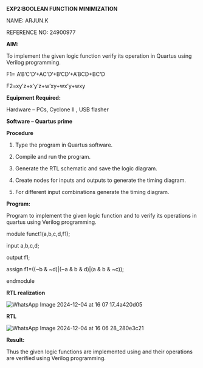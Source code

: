 **EXP2:BOOLEAN FUNCTION MINIMIZATION**

NAME: ARJUN.K

REFERENCE NO: 24900977

**AIM:**

To implement the given logic function verify its operation in Quartus using Verilog programming.

F1= A’B’C’D’+AC’D’+B’CD’+A’BCD+BC’D 

F2=xy’z+x’y’z+w’xy+wx’y+wxy

**Equipment Required:**

Hardware – PCs, Cyclone II , USB flasher

**Software – Quartus prime**

**Procedure**

1.	Type the program in Quartus software.

2.	Compile and run the program.

3.	Generate the RTL schematic and save the logic diagram.

4.	Create nodes for inputs and outputs to generate the timing diagram.

5.	For different input combinations generate the timing diagram.


**Program:**

 Program to implement the given logic function and to verify its operations in quartus using Verilog programming. 

module funct1(a,b,c,d,f1);

input a,b,c,d;

output f1;

assign f1=((~b & ~d)|(~a & b & d)|(a & b & ~c));

endmodule

**RTL realization**

![WhatsApp Image 2024-12-04 at 16 07 17_4a420d05](https://github.com/user-attachments/assets/cac943f8-1c15-41d9-84e2-431abe7ee2b0)


**RTL**

![WhatsApp Image 2024-12-04 at 16 06 28_280e3c21](https://github.com/user-attachments/assets/110704bb-4381-4aa3-997a-6557c99b6606)


**Result:**

Thus the given logic functions are implemented using and their operations are verified using Verilog programming.

